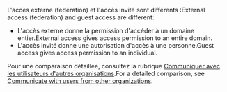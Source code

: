 <span data-ttu-id="6322c-101">L'accès externe (fédération) et l'accès invité sont différents :</span><span class="sxs-lookup"><span data-stu-id="6322c-101">External access (federation) and guest access are different:</span></span>

- <span data-ttu-id="6322c-102">L'accès externe donne la permission d'accéder à un domaine entier.</span><span class="sxs-lookup"><span data-stu-id="6322c-102">External access gives access permission to an entire domain.</span></span>
- <span data-ttu-id="6322c-103">L'accès invité donne une autorisation d'accès à une personne.</span><span class="sxs-lookup"><span data-stu-id="6322c-103">Guest access gives access permission to an individual.</span></span> 


<span data-ttu-id="6322c-104">Pour une comparaison détaillée, consultez la rubrique [Communiquer avec les utilisateurs d'autres organisations](../communicate-with-users-from-other-organizations.md).</span><span class="sxs-lookup"><span data-stu-id="6322c-104">For a detailed comparison, see [Communicate with users from other organizations](../communicate-with-users-from-other-organizations.md).</span></span>
